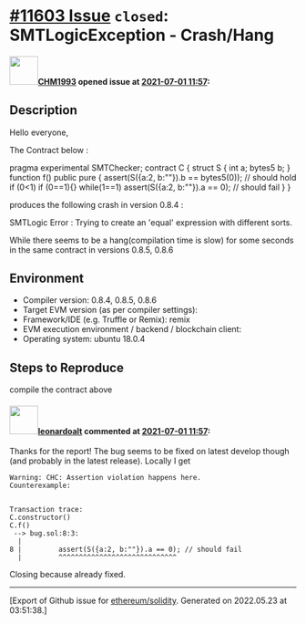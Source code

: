 # [\#11603 Issue](https://github.com/ethereum/solidity/issues/11603) `closed`: SMTLogicException - Crash/Hang

#### <img src="https://avatars.githubusercontent.com/u/36297330?u=ec716a9bef32d6f777e73680d0a24a39760696a8&v=4" width="50">[CHM1993](https://github.com/CHM1993) opened issue at [2021-07-01 11:57](https://github.com/ethereum/solidity/issues/11603):

## Description

Hello everyone,

The Contract below :

pragma experimental SMTChecker;
  contract C {
    struct S {
      int a;
      bytes5 b;
    }
    function f() public pure {   assert(S({a:2, b:""}).b == bytes5(0)); // should hold
  if (0<1)
  if (0==1){}
  while(1==1)
      assert(S({a:2, b:""}).a == 0); // should fail
    }
}

produces the following crash in version 0.8.4 :

SMTLogic Error : Trying to create an 'equal' expression with different sorts.

While there seems to be a hang(compilation time is slow) for some seconds in the same contract in versions 0.8.5, 0.8.6

## Environment

- Compiler version: 0.8.4, 0.8.5, 0.8.6
- Target EVM version (as per compiler settings): 
- Framework/IDE (e.g. Truffle or Remix): remix
- EVM execution environment / backend / blockchain client:
- Operating system: ubuntu 18.0.4

## Steps to Reproduce

compile the contract above


#### <img src="https://avatars.githubusercontent.com/u/504195?u=ce2facd14af9fd474ebff49f0d44891f56f7500f&v=4" width="50">[leonardoalt](https://github.com/leonardoalt) commented at [2021-07-01 11:57](https://github.com/ethereum/solidity/issues/11603#issuecomment-872190673):

Thanks for the report!
The bug seems to be fixed on latest develop though (and probably in the latest release).
Locally I get
```
Warning: CHC: Assertion violation happens here.
Counterexample:


Transaction trace:
C.constructor()
C.f()
 --> bug.sol:8:3:
  |
8 | 		assert(S({a:2, b:""}).a == 0); // should fail
  | 		^^^^^^^^^^^^^^^^^^^^^^^^^^^^^
```

Closing because already fixed.


-------------------------------------------------------------------------------



[Export of Github issue for [ethereum/solidity](https://github.com/ethereum/solidity). Generated on 2022.05.23 at 03:51:38.]
